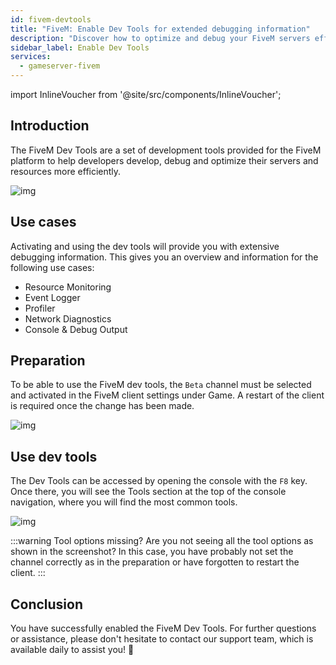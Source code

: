 ```yaml
---
id: fivem-devtools
title: "FiveM: Enable Dev Tools for extended debugging information"
description: "Discover how to optimize and debug your FiveM servers efficiently using powerful dev tools for monitoring, profiling, and diagnostics → Learn more now"
sidebar_label: Enable Dev Tools
services:
  - gameserver-fivem
---
```


import InlineVoucher from '@site/src/components/InlineVoucher';

## Introduction

The FiveM Dev Tools are a set of development tools provided for the FiveM platform to help developers develop, debug and optimize their servers and resources more efficiently.

![img](https://screensaver01.zap-hosting.com/index.php/s/GMp53mQNsxo247y/preview)

<InlineVoucher />

## Use cases

Activating and using the dev tools will provide you with extensive debugging information. This gives you an overview and information for the following use cases: 

- Resource Monitoring
- Event Logger
- Profiler
- Network Diagnostics
- Console & Debug Output

## Preparation

To be able to use the FiveM dev tools, the `Beta` channel must be selected and activated in the FiveM client settings under Game. A restart of the client is required once the change has been made. 

![img](https://screensaver01.zap-hosting.com/index.php/s/FKfXXYAMEF39n25/download)

## Use dev tools

The Dev Tools can be accessed by opening the console with the `F8` key. Once there, you will see the Tools section at the top of the console navigation, where you will find the most common tools. 

![img](https://screensaver01.zap-hosting.com/index.php/s/E5szziipJre6X7Y/preview)

:::warning Tool options missing?
Are you not seeing all the tool options as shown in the screenshot? In this case, you have probably not set the channel correctly as in the preparation or have forgotten to restart the client. 
:::

## Conclusion

You have successfully enabled the FiveM Dev Tools. For further questions or assistance, please don't hesitate to contact our support team, which is available daily to assist you! 🙂

<InlineVoucher />
